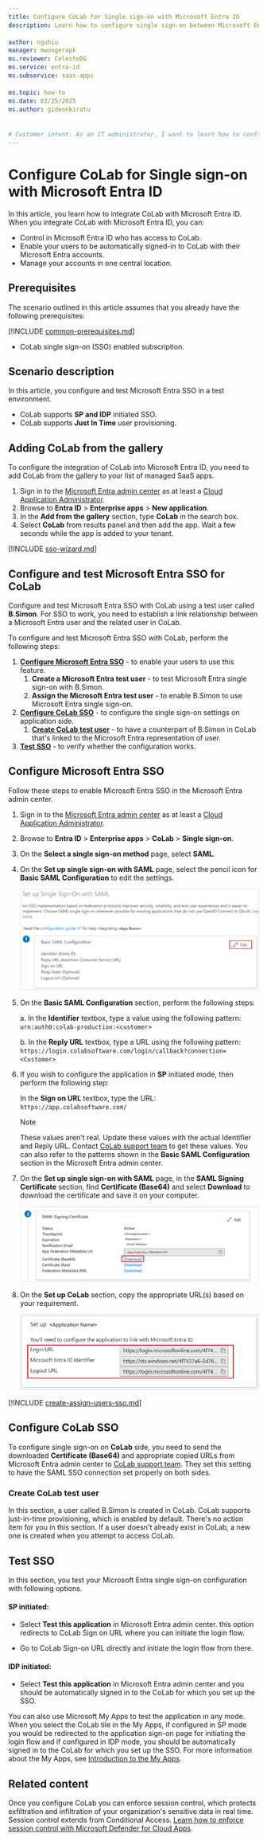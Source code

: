 ```yaml
---
title: Configure CoLab for Single sign-on with Microsoft Entra ID
description: Learn how to configure single sign-on between Microsoft Entra ID and CoLab.

author: nguhiu
manager: mwongerapk
ms.reviewer: CelesteDG
ms.service: entra-id
ms.subservice: saas-apps

ms.topic: how-to
ms.date: 03/25/2025
ms.author: gideonkiratu


# Customer intent: As an IT administrator, I want to learn how to configure single sign-on between Microsoft Entra ID and CoLab so that I can control who has access to CoLab, enable automatic sign-in with Microsoft Entra accounts, and manage my accounts in one central location.
---
```


# Configure CoLab for Single sign-on with Microsoft Entra ID

In this article,  you learn how to integrate CoLab with Microsoft Entra ID. When you integrate CoLab with Microsoft Entra ID, you can:

* Control in Microsoft Entra ID who has access to CoLab.
* Enable your users to be automatically signed-in to CoLab with their Microsoft Entra accounts.
* Manage your accounts in one central location.

## Prerequisites

The scenario outlined in this article assumes that you already have the following prerequisites:

[!INCLUDE [common-prerequisites.md](~/identity/saas-apps/includes/common-prerequisites.md)]
* CoLab single sign-on (SSO) enabled subscription.

## Scenario description

In this article,  you configure and test Microsoft Entra SSO in a test environment.

* CoLab supports **SP and IDP** initiated SSO.
* CoLab supports **Just In Time** user provisioning.

## Adding CoLab from the gallery

To configure the integration of CoLab into Microsoft Entra ID, you need to add CoLab from the gallery to your list of managed SaaS apps.

1. Sign in to the [Microsoft Entra admin center](https://entra.microsoft.com) as at least a [Cloud Application Administrator](~/identity/role-based-access-control/permissions-reference.md#cloud-application-administrator).
1. Browse to **Entra ID** > **Enterprise apps** > **New application**.
1. In the **Add from the gallery** section, type **CoLab** in the search box.
1. Select **CoLab** from results panel and then add the app. Wait a few seconds while the app is added to your tenant.

[!INCLUDE [sso-wizard.md](~/identity/saas-apps/includes/sso-wizard.md)]

## Configure and test Microsoft Entra SSO for CoLab

Configure and test Microsoft Entra SSO with CoLab using a test user called **B.Simon**. For SSO to work, you need to establish a link relationship between a Microsoft Entra user and the related user in CoLab.

To configure and test Microsoft Entra SSO with CoLab, perform the following steps:

1. **[Configure Microsoft Entra SSO](#configure-microsoft-entra-sso)** - to enable your users to use this feature.
    1. **Create a Microsoft Entra test user** - to test Microsoft Entra single sign-on with B.Simon.
    1. **Assign the Microsoft Entra test user** - to enable B.Simon to use Microsoft Entra single sign-on.
1. **[Configure CoLab SSO](#configure-colab-sso)** - to configure the single sign-on settings on application side.
    1. **[Create CoLab test user](#create-colab-test-user)** - to have a counterpart of B.Simon in CoLab that's linked to the Microsoft Entra representation of user.
1. **[Test SSO](#test-sso)** - to verify whether the configuration works.

## Configure Microsoft Entra SSO

Follow these steps to enable Microsoft Entra SSO in the Microsoft Entra admin center.

1. Sign in to the [Microsoft Entra admin center](https://entra.microsoft.com) as at least a [Cloud Application Administrator](~/identity/role-based-access-control/permissions-reference.md#cloud-application-administrator).
1. Browse to **Entra ID** > **Enterprise apps** > **CoLab** > **Single sign-on**.
1. On the **Select a single sign-on method** page, select **SAML**.
1. On the **Set up single sign-on with SAML** page, select the pencil icon for **Basic SAML Configuration** to edit the settings.

   ![Screenshot shows how to edit Basic SAML Configuration.](common/edit-urls.png "Basic Configuration")

1. On the **Basic SAML Configuration** section, perform the following steps:

    a. In the **Identifier** textbox, type a value using the following pattern:
    `urn:auth0:colab-production:<customer>`

    b. In the **Reply URL** textbox, type a URL using the following pattern:
    `https://login.colabsoftware.com/login/callback?connection=<Customer>`

1. If you wish to configure the application in **SP** initiated mode, then perform the following step:

    In the **Sign on URL** textbox, type the URL:
    `https://app.colabsoftware.com/`

    > [!NOTE]
    > These values aren't real. Update these values with the actual Identifier and Reply URL. Contact [CoLab support team](mailto:support@colabsoftware.com) to get these values. You can also refer to the patterns shown in the **Basic SAML Configuration** section in the Microsoft Entra admin center.

1. On the **Set up single sign-on with SAML** page, in the **SAML Signing Certificate** section, find **Certificate (Base64)** and select **Download** to download the certificate and save it on your computer.

	![Screenshot shows the Certificate download link.](common/certificatebase64.png "Certificate")

1. On the **Set up CoLab** section, copy the appropriate URL(s) based on your requirement.

	![Screenshot shows to copy configuration URLs.](common/copy-configuration-urls.png "Metadata")

<a name='create-a-microsoft-entra-id-test-user'></a>

[!INCLUDE [create-assign-users-sso.md](~/identity/saas-apps/includes/create-assign-users-sso.md)]

## Configure CoLab SSO

To configure single sign-on on **CoLab** side, you need to send the downloaded **Certificate (Base64)** and appropriate copied URLs from Microsoft Entra admin center to [CoLab support team](mailto:support@colabsoftware.com). They set this setting to have the SAML SSO connection set properly on both sides.

### Create CoLab test user

In this section, a user called B.Simon is created in CoLab. CoLab supports just-in-time provisioning, which is enabled by default. There's no action item for you in this section. If a user doesn't already exist in CoLab, a new one is created when you attempt to access CoLab.

## Test SSO 

In this section, you test your Microsoft Entra single sign-on configuration with following options.
 
#### SP initiated:
 
* Select **Test this application** in Microsoft Entra admin center. this option redirects to CoLab Sign on URL where you can initiate the login flow.  
 
* Go to CoLab Sign-on URL directly and initiate the login flow from there.
 
#### IDP initiated:
 
* Select **Test this application** in Microsoft Entra admin center and you should be automatically signed in to the CoLab for which you set up the SSO.
 
You can also use Microsoft My Apps to test the application in any mode. When you select the CoLab tile in the My Apps, if configured in SP mode you would be redirected to the application sign-on page for initiating the login flow and if configured in IDP mode, you should be automatically signed in to the CoLab for which you set up the SSO. For more information about the My Apps, see [Introduction to the My Apps](https://support.microsoft.com/account-billing/sign-in-and-start-apps-from-the-my-apps-portal-2f3b1bae-0e5a-4a86-a33e-876fbd2a4510).

## Related content

Once you configure CoLab you can enforce session control, which protects exfiltration and infiltration of your organization's sensitive data in real time. Session control extends from Conditional Access. [Learn how to enforce session control with Microsoft Defender for Cloud Apps](/cloud-app-security/proxy-deployment-any-app).
